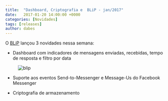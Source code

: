 ```yaml
---
title:  "Dashboard, Criptografia e  BLiP - jan/2017"
date:   2017-01-20 14:00:00 +0000
categories: [Novidades]
tags: [releases]
author: dabes
---
```


O [BLiP](https://blip.ai) lançou 3 novidades nessa semana:

 * Dashboard com indicadores de mensagens enviadas, recebidas, tempo de resposta e filtro por data

 <figure>
    <img class="alignnone size-full" src="https://s3-sa-east-1.amazonaws.com/i.imgtake.takenet.com.br/i56ak/i56ak.png" alt="blip" />
 </figure>

 * Suporte aos eventos Send-to-Messenger e Message-Us do Facebook Messenger

 * Criptografia de armazenamento
